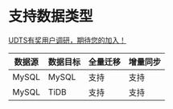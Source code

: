 # 支持数据类型

[UDTS有奖用户调研，期待您的加入！](https://www.ucloud.cn/site/survey/survey.html?id=63)

| 数据源 | 数据目标 | 全量迁移 | 增量同步 |
| ------ | -------- | -------- | -------- |
| MySQL  | MySQL    | 支持     | 支持     |
| MySQL  | TiDB     | 支持     | 支持     |
